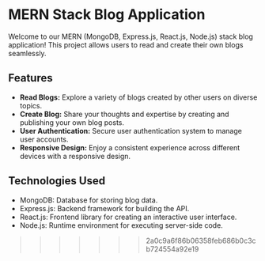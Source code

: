 
# MERN Stack Blog Application

Welcome to our MERN (MongoDB, Express.js, React.js, Node.js) stack blog application! This project allows users to read and create their own blogs seamlessly.

## Features

- **Read Blogs:** Explore a variety of blogs created by other users on diverse topics.
- **Create Blog:** Share your thoughts and expertise by creating and publishing your own blog posts.
- **User Authentication:** Secure user authentication system to manage user accounts.
- **Responsive Design:** Enjoy a consistent experience across different devices with a responsive design.

## Technologies Used

- MongoDB: Database for storing blog data.
- Express.js: Backend framework for building the API.
- React.js: Frontend library for creating an interactive user interface.
- Node.js: Runtime environment for executing server-side code.



>>>>>>> 2a0c9a6f86b06358feb686b0c3cb724554a92e19
